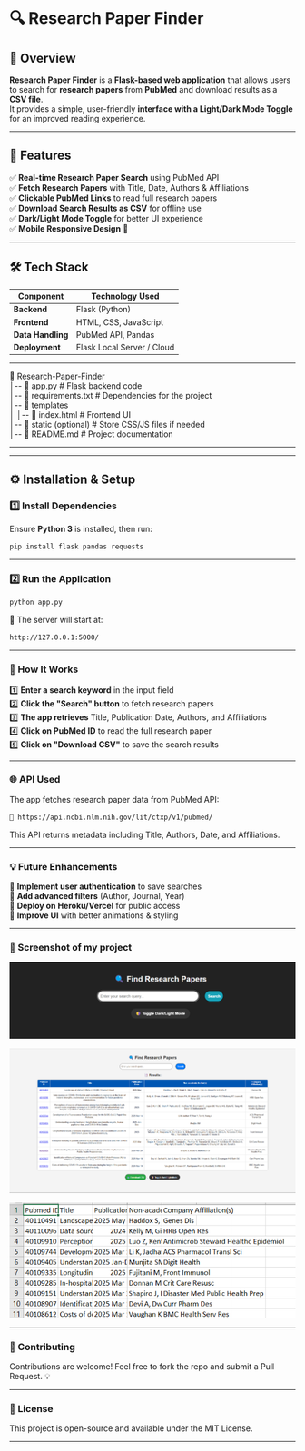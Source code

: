 # 🔍 Research Paper Finder  

## 📖 Overview  
**Research Paper Finder** is a **Flask-based web application** that allows users to search for **research papers** from **PubMed** and download results as a **CSV file**.  
It provides a simple, user-friendly **interface with a Light/Dark Mode Toggle** for an improved reading experience.  

---

## 🚀 Features  
✅ **Real-time Research Paper Search** using PubMed API  
✅ **Fetch Research Papers** with Title, Date, Authors & Affiliations  
✅ **Clickable PubMed Links** to read full research papers  
✅ **Download Search Results as CSV** for offline use  
✅ **Dark/Light Mode Toggle** for better UI experience  
✅ **Mobile Responsive Design** 📱  

---

## 🛠️ Tech Stack  
| Component     | Technology Used |
|--------------|----------------|
| **Backend**  | Flask (Python)  |
| **Frontend** | HTML, CSS, JavaScript |
| **Data Handling** | PubMed API, Pandas |
| **Deployment** | Flask Local Server / Cloud |

---

📂 Research-Paper-Finder  
│-- 📄 app.py              # Flask backend code  
│-- 📄 requirements.txt    # Dependencies for the project  
│-- 📂 templates  
│   │-- 📄 index.html      # Frontend UI  
│-- 📂 static (optional)   # Store CSS/JS files if needed  
│-- 📄 README.md           # Project documentation  

---


---

## ⚙️ Installation & Setup  

### 1️⃣ Install Dependencies  
Ensure **Python 3** is installed, then run:  
```bash
pip install flask pandas requests
```
---

### 2️⃣ Run the Application
```bash
python app.py
```

🔗 The server will start at:
```bash 
http://127.0.0.1:5000/
```

---

### 🔬 How It Works  
1️⃣ **Enter a search keyword** in the input field  
2️⃣ **Click the "Search" button** to fetch research papers  
3️⃣ **The app retrieves** Title, Publication Date, Authors, and Affiliations  
4️⃣ **Click on PubMed ID** to read the full research paper  
5️⃣ **Click on "Download CSV"** to save the search results  

---


### 🌐 API Used
The app fetches research paper data from PubMed API:
```bash
🔗 https://api.ncbi.nlm.nih.gov/lit/ctxp/v1/pubmed/
```
This API returns metadata including Title, Authors, Date, and Affiliations.

---

### 💡 Future Enhancements  
🚀 **Implement user authentication** to save searches  
🚀 **Add advanced filters** (Author, Journal, Year)  
🚀 **Deploy on Heroku/Vercel** for public access  
🚀 **Improve UI** with better animations & styling  

---

### 📸 Screenshot of my project
![Screenshot 1](https://raw.githubusercontent.com/KrishChouhan486/Cognitive-Solution-Task/main/1%20photo.png)

![Screenshot 3](https://github.com/KrishChouhan486/Cognitive-Solution-Task/blob/ca70ee016a8cd4b197015bda4b1ce40dd2a3073a/Screenshot%202025-03-20%20171620.png)



![Screenshot 2](https://raw.githubusercontent.com/KrishChouhan486/Cognitive-Solution-Task/main/Screenshot%202025-03-20%20171641.png)



---


### 🤝 Contributing
Contributions are welcome! Feel free to fork the repo and submit a Pull Request. 💡

---

### 📄 License
This project is open-source and available under the MIT License.

---







